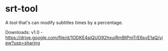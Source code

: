 # srt-tool
A tool that's can modify subtitles times by a percentage.

Downloads:
v1.0 - https://drive.google.com/file/d/1ODKE4aiQUO92hxuiRmBtPmTrE6svE1aQ/view?usp=sharing
